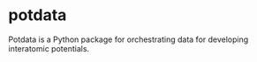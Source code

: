 # potdata

Potdata is a Python package for orchestrating data for developing interatomic potentials.
